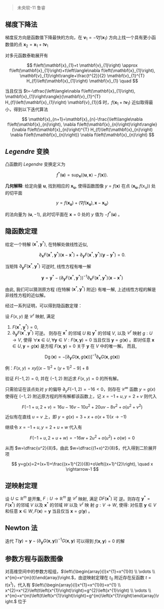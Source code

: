 > 未央软-11  鲁睿


## 梯度下降法

梯度反方向是函数值下降最快的方向，在 $\mathbf{v}_{1}=-\nabla f\left(\mathbf{x}_{1}\right)$ 方向上找一个具有更小函数值的点 $\mathbf{x}_{2}=\mathbf{x}_{1}+t \mathbf{v}_{1}$

对多元函数泰勒展开有

$$
f\left(\mathbf{x}_{1}+t \mathbf{v}_{1}\right) \approx f\left(\mathbf{x}_{1}\right)+t\left\langle\nabla f\left(\mathbf{x}_{1}\right), \mathbf{v}_{1}\right\rangle+\frac{t^{2}}{2} \mathbf{v}_{1}^{T} H_{f}\left(\mathbf{x}_{1}\right) \mathbf{v}_{1} \quad
$$

当且仅当 $t=-\dfrac{\left\langle\nabla f\left(\mathbf{x}_{1}\right), \mathbf{v}_{1}\right\rangle}{\mathbf{v}_{1}^{T} H_{f}\left(\mathbf{x}_{1}\right) \mathbf{v}_{1}}$ 时，$f\left(\mathbf{x}_{1}+t \mathbf{v}_{1}\right)$ 近似取得最小，得到以下迭代算法

$$
\mathbf{x}_{n+1}=\mathbf{x}_{n}-\frac{\left\langle\nabla f\left(\mathbf{x}_{n}\right), \nabla f\left(\mathbf{x}_{n}\right)\right\rangle}{\nabla f\left(\mathbf{x}_{n}\right)^{T} H_{f}\left(\mathbf{x}_{n}\right) \nabla f\left(\mathbf{x}_{n}\right)} \nabla f\left(\mathbf{x}_{n}\right)
$$

## $Legendre$ 变换

凸函数的 $Legendre$ 变换定义为 

$$
f^{*}(\mathbf{u})=\sup _{\mathbf{x}}(\langle\mathbf{u}, \mathbf{x}\rangle-f(\mathbf{x})) .
$$

**几何解释**:  给定向量 $\mathbf{u}$, 找到相应的 $\mathbf{x}_{\mathbf{u}}$, 使得函数图像 $y=f(\mathbf{x})$ 在点 $\left(\mathbf{x}_{\mathbf{u}}, f\left(\mathrm{x}_{\mathrm{u}}\right)\right)$ 处的切平面

$$
y=f\left(\mathbf{x}_{\mathbf{u}}\right)+\left\langle\nabla f\left(\mathbf{x}_{\mathbf{u}}\right), \mathbf{x}-\mathbf{x}_{\mathbf{u}}\right\rangle
$$

的法向量为 $(\mathbf{u},-1)$, 此时切平面在 $\mathbf{x}=0$ 处的 $y$ 值为 $-f^{*}(\mathbf{u})$ 。

## 隐函数定理

给定一个特解 $\left(\mathbf{x}^{*}, \mathbf{y}^{*}\right)$, 在特解处做线性近似,

$$
\partial_{\mathbf{x}} F\left(\mathbf{x}^{*}, \mathbf{y}^{*}\right)\left(\mathbf{x}-\mathbf{x}^{*}\right)+\partial_{\mathbf{y}} F\left(\mathbf{x}^{*}, \mathbf{y}^{*}\right)\left(\mathbf{y}-\mathbf{y}^{*}\right)=0 .
$$

当矩阵 $\partial_{\mathbf{y}} F\left(\mathbf{x}^{*}, \mathbf{y}^{*}\right)$ 可逆时, 线性方程有唯一解

$$
\mathbf{y}=\mathbf{y}^{*}-\left(\partial_{\mathbf{y}} F\left(\mathbf{x}^{*}, \mathbf{y}^{*}\right)\right)^{-1} \partial_{\mathbf{x}} F\left(\mathbf{x}^{*}, \mathbf{y}^{*}\right)\left(\mathbf{x}-\mathbf{x}^{*}\right)
$$

由此, 我们可以猜测原方程 (在特解 $\left(\mathbf{x}^{*}, \mathbf{y}^{*}\right)$ 附近) 有唯一解, 上述线性方程的解是非线性方程的近似解。

经过一系列证明，可以得到隐函数定理：

设 $F(x, y)$ 是 $\mathscr{C}^{r}$ 映射, 满足
1. $F\left(\mathbf{x}^{*}, \mathbf{y}^{*}\right)=0$,
2. $\partial_{\mathbf{y}} F\left(\mathbf{x}^{*}, \mathbf{y}^{*}\right)$ 可逆。
则存在 $\mathbf{x}^{*}$ 的邻域 $U$ 和 $\mathbf{y}^{*}$ 的邻域 $V$, 以及 $\mathscr{C}^{r}$ 映射 $g: U \rightarrow V$, 使得 $\forall \mathbf{x} \in U, \forall \mathbf{y} \in V: F(\mathbf{x}, \mathbf{y})=0$ 当且仅当 $\mathbf{y}=g(\mathbf{x})$ 。即对任意 $\mathbf{x} \in U, \mathbf{y}=g(\mathbf{x})$ 是方程 $F(\mathbf{x}, \mathbf{y})=0$ 关于 $\mathbf{y}$ 在 $V$ 中的唯一解。 而且,

$$
\operatorname{Dg}(\mathbf{x})=-\left[\partial_{\mathbf{y}} G(\mathbf{x}, g(\mathbf{x}))\right]^{-1} \partial_{\mathbf{x}} G(\mathbf{x}, g(\mathbf{x}))
$$

例：$F(x, y)=x y\left[(x-1)^{2}+(y+1)^{2}-9\right]+8$

验证 $F(-1,2)=0$, 并在 $(-1,2)$ 附近求 $F(x, y)=0$ 的所有解。

只需验证在该点处对 $y$ 的偏导 $\partial_{y} F(-1,2)=-16<0$，则存在 $\mathscr{C}^{\infty}$ 函数 $y=g(x)$ 使得在 $(-1,2)$ 附近原方程的所有解都该函数上，记 $x=-1+u,y=2+v$ 则代入

$$
F(-1+u, 2+v)=16 u-16 v-10 u^{2}+20 u v-8 v^{2}+o\left(u^{2}+v^{2}\right)
$$

近似有在直线 $u=v$ 上，即 $y=g(x)=3+x+o(x+1)(x \rightarrow-1)$ 

继续令 $x=-1+u,y=2+u+w$ 代入有

$$
F(-1+u, 2+u+w)=-16 w+2 u^{2}+o\left(u^{2}\right)+o(w)=0
$$

从而 $w=\dfrac{u^2}{8}$，由此 $w=\dfrac{(1+x)^2}{8}$，代入得到二阶展开项

$$
y=g(x)=2+(x+1)+\frac{(x+1)^{2}}{8}+o\left((x+1)^{2}\right), \quad x \rightarrow-1
$$

## 逆映射定理

设 $U \subseteq \mathbb{R}^{m}$ 是开集, $F: U \rightarrow \mathbb{R}^{m}$ 是 $\mathscr{C}^{r}$ 映射, 满足 $D F\left(\mathbf{x}^{*}\right)$ 可 逆。则存在 $\mathbf{y}^{*}=F\left(\mathbf{x}^{*}\right)$ 的邻域 $V$ 以及 $\mathbf{x}^{*}$ 的邻域 $W$ 以及 $\mathscr{C}^{r}$ 映 射 $g: V \rightarrow W$, 使得: 对任意 $\mathbf{y} \in V$ 和任意 $\mathbf{x} \in W, F(\mathbf{x})=\mathbf{y}$ 当且仅当 $\mathbf{x}=g(\mathbf{y})$ 。

## Newton 法

迭代 $T(\mathbf{y})=\mathbf{y}-\left(\partial_{\mathbf{y}} G(\mathbf{x}, \mathbf{y})\right)^{-1} G(\mathbf{x}, \mathbf{y})$ 可以得到 $f(\mathbf{x},\mathbf{y})=0$ 的解

## 参数方程与函数图像

对高维空间中的参数方程组，$\left\{\begin{array}{l}x^{1}=x^{1}(t) \\ \vdots \\ x^{m}=x^{m}(t)\end{array}\right.$，由逆映射定理在 $t_0$ 附近存在反函数 $t=t\left(x^{1}\right)$，代入有 $\left\{\begin{array}{l}x^{1}=x^{1}(t)=x^{1} \\ x^{2}=x^{2}\left(t\left(x^{1}\right)\right)=g^{2}\left(x^{1}\right) \\ \vdots \\ x^{m}=x^{m}\left(t\left(x^{1}\right)\right)=g^{m}\left(x^{1}\right)\end{array}\right.$ 位于

